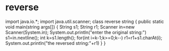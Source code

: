 # reverse
import java.io.*;
import java.util.scanner;
class reverse string
{
public static void main(string args[])
{
String s1;
String r1;
Scanner in=new Scanner(System.in);
System.out.println("enter the original string:")
s1=in.nextline();
int k=s1.length();
for(int i=k-1;k>=0;k--)
r1=r1+s1.charAt(i);
System.out.println("the reversed string:"+r1)
}
} 

